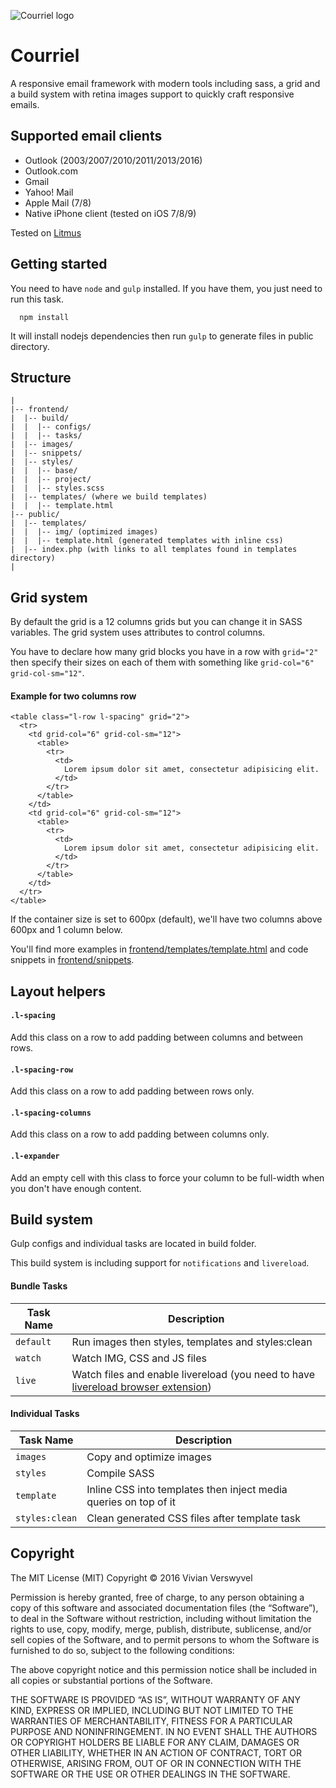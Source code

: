![Courriel logo](http://base.iconpaper.org/courriel.png)

# **Courriel**

A responsive email framework with modern tools including sass, a grid and a build system with retina images support to quickly craft responsive emails.

## Supported email clients

- Outlook (2003/2007/2010/2011/2013/2016)
- Outlook.com
- Gmail
- Yahoo! Mail
- Apple Mail (7/8)
- Native iPhone client (tested on iOS 7/8/9)

Tested on [Litmus](https://litmus.com/)

## Getting started

You need to have `node` and `gulp` installed. If you have them, you just need to run this task.
```
  npm install
```
It will install nodejs dependencies then run `gulp` to generate files in public directory.

## Structure

```
|
|-- frontend/
|  |-- build/
|  |  |-- configs/
|  |  |-- tasks/
|  |-- images/
|  |-- snippets/
|  |-- styles/
|  |  |-- base/
|  |  |-- project/
|  |  |-- styles.scss
|  |-- templates/ (where we build templates)
|  |  |-- template.html
|-- public/
|  |-- templates/
|  |  |-- img/ (optimized images)
|  |  |-- template.html (generated templates with inline css)
|  |-- index.php (with links to all templates found in templates directory)
|
```

## Grid system

By default the grid is a 12 columns grids but you can change it in SASS variables. The grid system uses attributes to control columns.

You have to declare how many grid blocks you have in a row with `grid="2"` then specify their sizes on each of them with something like `grid-col="6" grid-col-sm="12"`.

#### Example for two columns row

```
<table class="l-row l-spacing" grid="2">
  <tr>
    <td grid-col="6" grid-col-sm="12">
      <table>
        <tr>
          <td>
            Lorem ipsum dolor sit amet, consectetur adipisicing elit.
          </td>
        </tr>
      </table>
    </td>
    <td grid-col="6" grid-col-sm="12">
      <table>
        <tr>
          <td>
            Lorem ipsum dolor sit amet, consectetur adipisicing elit.
          </td>
        </tr>
      </table>
    </td>
  </tr>
</table>
```
If the container size is set to 600px (default), we'll have two columns above 600px and 1 column below.

You'll find more examples in [frontend/templates/template.html](https://bitbucket.org/gor0n/courriel/src/3343464fd77596d1a1575089b99e03ba412a37c0/frontend/templates/template.html?at=master&fileviewer=file-view-default) and code snippets in [frontend/snippets](https://bitbucket.org/gor0n/courriel/src/3343464fd77596d1a1575089b99e03ba412a37c0/frontend/snippets/?at=master).

## Layout helpers

#### `.l-spacing`
Add this class on a row to add padding between columns and between rows.

#### `.l-spacing-row`
Add this class on a row to add padding between rows only.

#### `.l-spacing-columns`
Add this class on a row to add padding between columns only.

#### `.l-expander`
Add an empty cell with this class to force your column to be full-width when you don't have enough content.

## Build system

Gulp configs and individual tasks are located in build folder.

This build system is including support for `notifications` and `livereload`.

#### Bundle Tasks

Task Name     | Description
------------- | -----------------------------------------------------
`default`     | Run images then styles, templates and styles:clean
`watch`       | Watch IMG, CSS and JS files
`live`        | Watch files and enable livereload (you need to have [livereload browser extension](http://livereload.com/extensions/))

#### Individual Tasks

Task Name     | Description
------------- | ----------------------------------------------------
`images`      | Copy and optimize images
`styles`      | Compile SASS
`template`    | Inline CSS into templates then inject media queries on top of it
`styles:clean`| Clean generated CSS files after template task

## Copyright

The MIT License (MIT) Copyright © 2016 Vivian Verswyvel

Permission is hereby granted, free of charge, to any person obtaining a copy of this software and associated documentation files (the “Software”), to deal in the Software without restriction, including without limitation the rights to use, copy, modify, merge, publish, distribute, sublicense, and/or sell copies of the Software, and to permit persons to whom the Software is furnished to do so, subject to the following conditions:

The above copyright notice and this permission notice shall be included in all copies or substantial portions of the Software.

THE SOFTWARE IS PROVIDED “AS IS”, WITHOUT WARRANTY OF ANY KIND, EXPRESS OR IMPLIED, INCLUDING BUT NOT LIMITED TO THE WARRANTIES OF MERCHANTABILITY, FITNESS FOR A PARTICULAR PURPOSE AND NONINFRINGEMENT. IN NO EVENT SHALL THE AUTHORS OR COPYRIGHT HOLDERS BE LIABLE FOR ANY CLAIM, DAMAGES OR OTHER LIABILITY, WHETHER IN AN ACTION OF CONTRACT, TORT OR OTHERWISE, ARISING FROM, OUT OF OR IN CONNECTION WITH THE SOFTWARE OR THE USE OR OTHER DEALINGS IN THE SOFTWARE.
